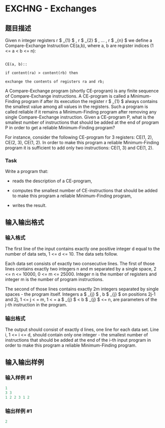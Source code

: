 # EXCHNG - Exchanges

## 题目描述

 Given n integer registers r $ _{1} $ , r $ _{2} $ , ... , r $ _{n} $ we define a Compare-Exchange Instruction CE(a,b), where a, b are register indices (1 <= a < b <= n):

```

CE(a, b)::

if content(ra) > content(rb) then

exchange the contents of registers ra and rb;

```

A Compare-Exchange program (shortly CE-program) is any finite sequence of Compare-Exchange instructions. A CE-program is called a Minimum-Finding program if after its execution the register r $ _{1} $ always contains the smallest value among all values in the registers. Such a program is called reliable if it remains a Minimum-Finding program after removing any single Compare-Exchange instruction. Given a CE-program P, what is the smallest number of instructions that should be added at the end of program P in order to get a reliable Minimum-Finding program?

For instance, consider the following CE-program for 3 registers: CE(1, 2), CE(2, 3), CE(1, 2). In order to make this program a reliable Minimum-Finding program it is sufficient to add only two instructions: CE(1, 3) and CE(1, 2).

### Task

Write a program that:

- reads the description of a CE-program,

- computes the smallest number of CE-instructions that should be added to make this program a reliable Minimum-Finding program,

- writes the result.

## 输入输出格式

### 输入格式

 The first line of the input contains exactly one positive integer d equal to the number of data sets, 1 <= d <= 10. The data sets follow.

Each data set consists of exactly two consecutive lines. The first of those lines contains exactly two integers n and m separated by a single space, 2 <= n <= 10000, 0 <= m <= 25000. Integer n is the number of registers and integer m is the number of program instructions.

The second of those lines contains exactly 2m integers separated by single spaces - the program itself. Integers a $ _{j} $ , b $ _{j} $ on positions 2j-1 and 2j, 1 <= j < = m, 1 < = a $ _{j} $ < b $ _{j} $ <= n, are parameters of the j-th instruction in the program.

### 输出格式

 The output should consist of exactly d lines, one line for each data set. Line i, 1 <= i <= d, should contain only one integer - the smallest number of instructions that should be added at the end of the i-th input program in order to make this program a reliable Minimum-Finding program.

## 输入输出样例

### 输入样例 #1

```cpp
1 
3 3 
1 2 2 3 1 2
```


### 输出样例 #1

```cpp
2
```


